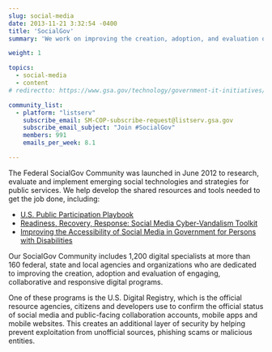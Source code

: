 ```yaml
---
slug: social-media
date: 2013-11-21 3:32:54 -0400
title: 'SocialGov'
summary: 'We work on improving the creation, adoption, and evaluation of social media engagement in government.'

weight: 1

topics:
  - social-media
  - content
# redirectto: https://www.gsa.gov/technology/government-it-initiatives/emerging-citizen-technology/social-technology-socialgov

community_list:
  - platform: "listserv"
    subscribe_email: SM-COP-subscribe-request@listserv.gsa.gov
    subscribe_email_subject: "Join #SocialGov"
    members: 991
    emails_per_week: 8.1

---
```


The Federal SocialGov Community was launched in June 2012 to research, evaluate and implement emerging social technologies and strategies for public services. We help develop the shared resources and tools needed to get the job done, including:

- [U.S. Public Participation Playbook](https://participation.usa.gov/)
- [Readiness, Recovery, Response: Social Media Cyber-Vandalism Toolkit](https://digital.gov/resources/readiness-recovery-response-social-media-cyber-vandalism-toolkit/)
- [Improving the Accessibility of Social Media in Government for Persons with Disabilities](https://digital.gov/resources/improving-the-accessibility-of-social-media-in-government/)

Our SocialGov Community includes 1,200 digital specialists at more than 160 federal, state and local agencies and organizations who are dedicated to improving the creation, adoption and evaluation of engaging, collaborative and responsive digital programs.

One of these programs is the U.S. Digital Registry, which is the official resource agencies, citizens and developers use to confirm the official status of social media and public-facing collaboration accounts, mobile apps and mobile websites. This creates an additional layer of security by helping prevent exploitation from unofficial sources, phishing scams or malicious entities.
